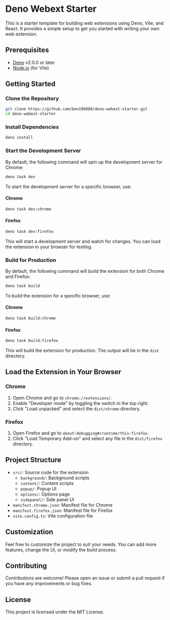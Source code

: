 # Deno Webext Starter

This is a starter template for building web extensions using Deno, Vite, and React. It provides a simple setup to get you started with writing your own web extension.

## Prerequisites

- [Deno](https://deno.land/) v2.0.0 or later
- [Node.js](https://nodejs.org/) (for Vite)

## Getting Started

### Clone the Repository

```sh
git clone https://github.com/ben196888/deno-webext-starter.git
cd deno-webext-starter
```

### Install Dependencies

```sh
deno install
```

### Start the Development Server

By default, the following command will spin up the development server for Chrome:

```sh
deno task dev
```

To start the development server for a specific browser, use:

#### Chrome

```sh
deno task dev:chrome
```

#### Firefox

```sh
deno task dev:firefox
```

This will start a development server and watch for changes. You can load the extension in your browser for testing.

### Build for Production

By default, the following command will build the extension for both Chrome and Firefox:

```sh
deno task build
```

To build the extension for a specific browser, use:

#### Chrome

```sh
deno task build:chrome
```

#### Firefox

```sh
deno task build:firefox
```

This will build the extension for production. The output will be in the `dist` directory.

## Load the Extension in Your Browser

### Chrome

1. Open Chrome and go to `chrome://extensions/`.
1. Enable "Developer mode" by toggling the switch in the top right.
1. Click "Load unpacked" and select the `dist/chrome` directory.

### Firefox

1. Open Firefox and go to `about:debugging#/runtime/this-firefox`.
1. Click "Load Temporary Add-on" and select any file in the `dist/firefox` directory.

## Project Structure

- `src/`: Source code for the extension
  - `background/`: Background scripts
  - `content/`: Content scripts
  - `popup/`: Popup UI
  - `options/`: Options page
  - `sidepanel/`: Side panel UI
- `manifest.chrome.json`: Manifest file for Chrome
- `manifest.firefox.json`: Manifest file for Firefox
- `vite.config.ts`: Vite configuration file

## Customization

Feel free to customize the project to suit your needs. You can add more features, change the UI, or modify the build process.

## Contributing

Contributions are welcome! Please open an issue or submit a pull request if you have any improvements or bug fixes.

## License

This project is licensed under the MIT License.
